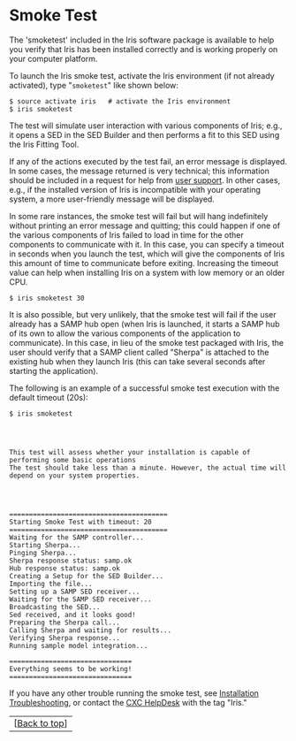 # Smoke Test

The 'smoketest' included in the Iris software package is available to help you verify that Iris has been installed correctly and is working properly on your computer platform.

To launch the Iris smoke test, activate the Iris environment (if not already activated), type "`smoketest`" like shown below:

	$ source activate iris   # activate the Iris environment
	$ iris smoketest

The test will simulate user interaction with various components of Iris; e.g., it opens a SED in the SED Builder and then performs a fit to this SED using the Iris Fitting Tool.

If any of the actions executed by the test fail, an error message is displayed. In some cases, the message returned is very technical; this information should be included in a request for help from [user support][helpdesk]. In other cases, e.g., if the installed version of Iris is incompatible with your operating system, a more user-friendly message will be displayed.

In some rare instances, the smoke test will fail but will hang indefinitely without printing an error message and quitting; this could happen if one of the various components of Iris failed to load in time for the other components to communicate with it. In this case, you can specify a timeout in seconds when you launch the test, which will give the components of Iris this amount of time to communicate before exiting. Increasing the timeout value can help when installing Iris on a system with low memory or an older CPU.

	$ iris smoketest 30

It is also possible, but very unlikely, that the smoke test will fail if the user already has a SAMP hub open (when Iris is launched, it starts a SAMP hub of its own to allow the various components of the application to communicate). In this case, in lieu of the smoke test packaged with Iris, the user should verify that a SAMP client called "Sherpa" is attached to the existing hub when they launch Iris (this can take several seconds after starting the application).

The following is an example of a successful smoke test execution with the default timeout (20s):

	$ iris smoketest




	This test will assess whether your installation is capable of performing some basic operations
	The test should take less than a minute. However, the actual time will depend on your system properties.




	========================================
	Starting Smoke Test with timeout: 20
	========================================
	Waiting for the SAMP controller...
	Starting Sherpa...
	Pinging Sherpa...
	Sherpa response status: samp.ok
	Hub response status: samp.ok
	Creating a Setup for the SED Builder...
	Importing the file...
	Setting up a SAMP SED receiver...
	Waiting for the SAMP SED receiver...
	Broadcasting the SED...
	Sed received, and it looks good!
	Preparing the Sherpa call...
	Calling Sherpa and waiting for results...
	Verifying Sherpa response...
	Running sample model integration...

	===============================
	Everything seems to be working!
	===============================

If you have any other trouble running the smoke test, see [Installation Troubleshooting][download_trouble], or contact the [CXC HelpDesk][helpdesk] with the tag "Iris."


|   |
|--:|
|[[Back to top][top]]|

<!-- external links-->

[oracle]:			http://www.oracle.com/technetwork/java/javase/index-137561.html "Oracle"
[mast]:     		http://mast.stsci.edu/portal/Mashup/Clients/Mast/Portal.html "MAST Portal"
[topcat]:   		http://www.star.bris.ac.uk/~mbt/topcat/ "TOPCAT"
[specview]: 		http://www.stsci.edu/resources/software_hardware/spe%20cview/ "Specview"
[conda_osx]:		http://repo.continuum.io/miniconda/Miniconda-3.8.3-MacOSX-x86_64.sh "OS X Miniconda"
[conda_l64]:		http://repo.continuum.io/miniconda/Miniconda-3.8.3-Linux-x86_64.sh "Linux 64 Miniconda"
[conda_l32]:		http://repo.continuum.io/miniconda/Miniconda-3.8.3-Linux-x86.sh "Linux 32 Miniconda"

<!-- threads -->
[sedstacker]: 		../threads/science/sedstacker/index.html "SED Stacker"
[science]: 			../threads/science/index.html "Shift, Interpolate, and Integrate"
[entry]: 			../threads/entry/index.html "Loading SED Data into Iris"
[fit]: 				../threads/fits/index.html "Modeling and Fiting SED Data"
[importer]: 		../threads/importer/index.html "Building and Managing SEDs"
[plot]: 			../threads/plot/index.html "Visualizing SED Data"
[analysis]: 		../threads/analysis/index.html "Analyzing SED Data in Iris"
[save]: 			../threads/save/index.html "Saving SED Data"
[sdk]: 				../threads/sdk/index.html "Developing Plugins: the Iris Software Development Kit"
[plugin_manager]: 	../threads/plugin_manager/index.html "Plugin Manager"

<!-- reference files -->
[download]: 		../download/index.html "Download and Installation"
[smoke_test]: 		../download/smoke_tests.html "Smoke Test"
[macosx105]:		../download/macosx_test.html "Mac OS X 10.5 Download Instructions"
[download_trouble]: ../bugs/smoke.html
[supported_files]: 	../references/importer_files.html
[models]: 			../references/models.html
[faq]: 				../faq/index.html "FAQs"
[releasenotes]: 	../releasenotes/index.html "Release Notes"
[publications]: 	../publications/index.html "Iris Publications"
[bugs]: 			../bugs/index.html "Bugs and Caveats"

<!-- CXC links -->
[helpdesk]:			/helpdesk/ "CXC HelpDesk"
[sao]:				http://cfa.harvard.edu/sao "Smithsonian Astrophysical Observatory"
[cxc]:				/ "Chandra X-Ray Observatory"
[sherpa]:			/sherpa/ "Sherpa"

<!-- Navigation -->
[toc]:				#toc
[top]:      		#top